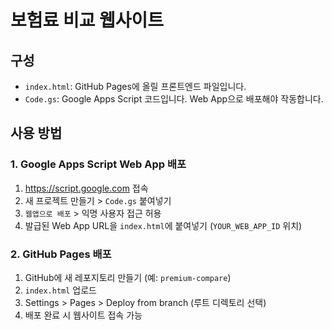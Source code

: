 
# 보험료 비교 웹사이트

## 구성
- `index.html`: GitHub Pages에 올릴 프론트엔드 파일입니다.
- `Code.gs`: Google Apps Script 코드입니다. Web App으로 배포해야 작동합니다.

## 사용 방법

### 1. Google Apps Script Web App 배포
1. https://script.google.com 접속
2. 새 프로젝트 만들기 > `Code.gs` 붙여넣기
3. `웹앱으로 배포` > 익명 사용자 접근 허용
4. 발급된 Web App URL을 `index.html`에 붙여넣기 (`YOUR_WEB_APP_ID` 위치)

### 2. GitHub Pages 배포
1. GitHub에 새 레포지토리 만들기 (예: `premium-compare`)
2. `index.html` 업로드
3. Settings > Pages > Deploy from branch (루트 디렉토리 선택)
4. 배포 완료 시 웹사이트 접속 가능
